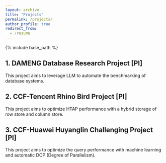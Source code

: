```yaml
---
layout: archive
title: "Projects"
permalink: /projects/
author_profile: true
redirect_from:
  - /resume
---
```


{% include base_path %}

**1. DAMENG Database Research Project** [PI]
------
This project aims to leverage LLM to automate the benchmarking of database systems.

**2. CCF-Tencent Rhino Bird Project** [PI]
------
This project aims to optimize HTAP performance with a hybrid storage of row store and column store.


**3. CCF-Huawei Huyanglin Challenging Project** [PI]
------
This project aims to optimize the query performance with machine learning and automatic DOP (Degree of Parallelism).
